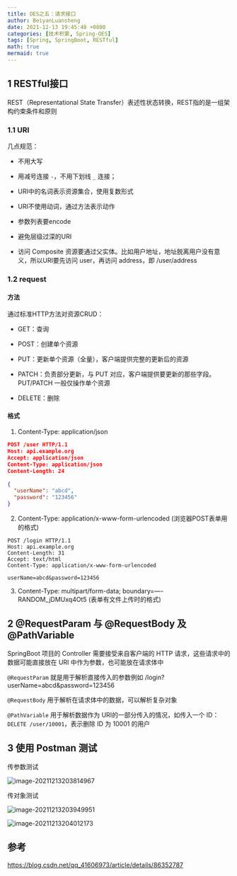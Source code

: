 ```yaml
---
title: OES之五：请求接口
author: BeiyanLuansheng
date: 2021-12-13 19:45:48 +0800
categories: [技术积累, Spring-OES]
tags: [Spring, SpringBoot, RESTful]
math: true
mermaid: true
---
```


## 1 RESTful接口

REST（Representational State Transfer）表述性状态转换，REST指的是一组架构约束条件和原则

### 1.1 URI

几点规范：

- 不用大写

- 用减号连接 `-`，不用下划线 `_` 连接；

- URI中的名词表示资源集合，使用复数形式

- URI不使用动词，通过方法表示动作

- 参数列表要encode

- 避免层级过深的URI

- 访问 Composite 资源要通过父实体。比如用户地址，地址脱离用户没有意义，所以URI要先访问 user，再访问 address，即 /user/address


### 1.2 request

#### 方法

通过标准HTTP方法对资源CRUD：

- GET：查询

- POST：创建单个资源

- PUT：更新单个资源（全量），客户端提供完整的更新后的资源

- PATCH：负责部分更新，与 PUT 对应，客户端提供要更新的那些字段。PUT/PATCH 一般仅操作单个资源

- DELETE：删除

#### 格式

1. Content-Type: application/json

```json
POST /user HTTP/1.1
Host: api.example.org
Accept: application/json
Content-Type: application/json
Content-Length: 24
 
{   
  "userName": "abcd",
  "password": "123456"
}
```

2. Content-Type: application/x-www-form-urlencoded (浏览器POST表单用的格式)

```
POST /login HTTP/1.1
Host: api.example.org
Content-Length: 31
Accept: text/html
Content-Type: application/x-www-form-urlencoded
 
userName=abcd&password=123456
```

3. Content-Type: multipart/form-data; boundary=—-RANDOM_jDMUxq4Ot5 (表单有文件上传时的格式)


## 2 @RequestParam 与 @RequestBody 及 @PathVariable

SpringBoot 项目的 Controller 需要接受来自客户端的 HTTP 请求，这些请求中的数据可能直接放在 URI 中作为参数，也可能放在请求体中

`@RequestParam` 就是用于解析直接传入的参数例如 /login?userName=abcd&password=123456

`@RequestBody` 用于解析在请求体中的数据，可以解析复杂对象

`@PathVariable` 用于解析数据作为 URI的一部分传入的情况，如传入一个 ID：`DELETE /user/10001`，表示删除 ID 为 10001 的用户

## 3 使用 Postman 测试

传参数测试

![image-20211213203814967](/oes/image-20211213203814967.png)

传对象测试

![image-20211213203949951](/oes/image-20211213203949951.png)

![image-20211213204012173](/oes/image-20211213204012173.png)


## 参考

https://blog.csdn.net/qq_41606973/article/details/86352787